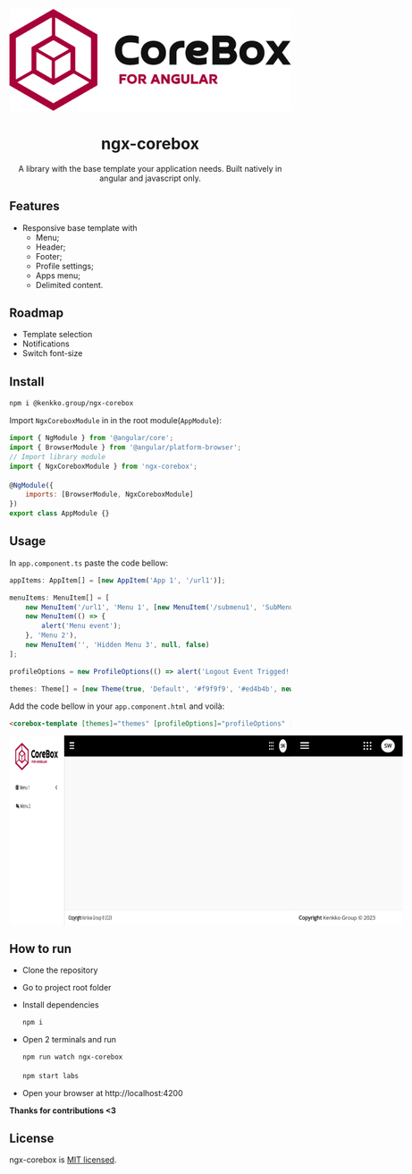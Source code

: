 <p align="center">
  <img style="text-align: center;" src="./projects/labs/src/assets/logo-desktop.png">
  <h1 align="center">ngx-corebox</h1>
  <p align="center">A library with the base template your application needs. Built natively in angular and javascript only.</p>
</p>

## Features

-   Responsive base template with
    -   Menu;
    -   Header;
    -   Footer;
    -   Profile settings;
    -   Apps menu;
    -   Delimited content.

## Roadmap

-   Template selection
-   Notifications
-   Switch font-size

## Install

```bash
npm i @kenkko.group/ngx-corebox
```

Import `NgxCoreboxModule` in in the root module(`AppModule`):

```js
import { NgModule } from '@angular/core';
import { BrowserModule } from '@angular/platform-browser';
// Import library module
import { NgxCoreboxModule } from 'ngx-corebox';

@NgModule({
	imports: [BrowserModule, NgxCoreboxModule]
})
export class AppModule {}
```

## Usage

In `app.component.ts` paste the code bellow:

```js
appItems: AppItem[] = [new AppItem('App 1', '/url1')];
```

```js
menuItems: MenuItem[] = [
	new MenuItem('/url1', 'Menu 1', [new MenuItem('/submenu1', 'SubMenu 1.1'), new MenuItem('/submenu2', 'Hidden SubMenu 1.2', null, false)]),
	new MenuItem(() => {
		alert('Menu event');
	}, 'Menu 2'),
	new MenuItem('', 'Hidden Menu 3', null, false)
];
```

```js
profileOptions = new ProfileOptions(() => alert('Logout Event Trigged!'), 'Logout', 'Sevéro Wayne');
```

```js
themes: Theme[] = [new Theme(true, 'Default', '#f9f9f9', '#ed4b4b', new Header(), new Menu(), new Footer('Kenkko'))];
```

Add the code bellow in your `app.component.html` and voilà:

```html
<corebox-template [themes]="themes" [profileOptions]="profileOptions" [menuItems]="menuItems" [appItems]="appItems"> </corebox-template>
```

<p style="display:flex;justify-content:space-between;">
    <img style="width:800px" src="./projects/labs/src/assets/desktop.png">
    <img style="width:200px" src="./projects/labs/src/assets/mobile.png">
</p>

## How to run

-   Clone the repository

-   Go to project root folder

-   Install dependencies

    ```bash
    npm i
    ```

-   Open 2 terminals and run

    ```bash
    npm run watch ngx-corebox

    npm start labs
    ```

-   Open your browser at http://localhost:4200

**Thanks for contributions <3**

## License

ngx-corebox is [MIT licensed](./LICENSE).
